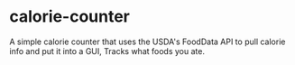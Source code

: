 # calorie-counter
A simple calorie counter that uses the USDA's FoodData API to pull calorie info and put it into a GUI, Tracks what foods you ate.
